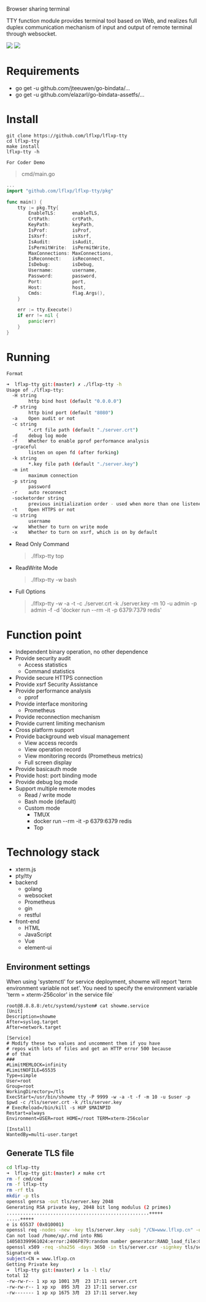 Browser sharing terminal

TTY function module provides terminal tool based on Web, and realizes full duplex communication mechanism of input and output of remote terminal through websocket.


![](https://github.com/lflxp/lflxp-tty/blob/master/asset/tty.png)
![](https://github.com/lflxp/lflxp-tty/blob/master/asset/ttyadmin.png)

# Requirements

* go get -u github.com/jteeuwen/go-bindata/...
* go get -u github.com/elazarl/go-bindata-assetfs/...

# Install

```
git clone https://github.com/lflxp/lflxp-tty
cd lflxp-tty
make install
lflxp-tty -h
```

`For Coder Demo`

> cmd/main.go

```go
...
import "github.com/lflxp/lflxp-tty/pkg"

func main() {
	tty := pkg.Tty{
		EnableTLS:      enableTLS,
		CrtPath:        crtPath,
		KeyPath:        keyPath,
		IsProf:         isProf,
		IsXsrf:         isXsrf,
		IsAudit:        isAudit,
		IsPermitWrite:  isPermitWrite,
		MaxConnections: MaxConnections,
		IsReconnect:    isReconnect,
		IsDebug:        isDebug,
		Username:       username,
		Password:       password,
		Port:           port,
		Host:           host,
		Cmds:           flag.Args(),
	}

	err := tty.Execute()
	if err != nil {
		panic(err)
	}
}
```

# Running

`Format`

```bash
➜  lflxp-tty git:(master) ✗ ./lflxp-tty -h                                                                                       
Usage of ./lflxp-tty:
  -H string
        http bind host (default "0.0.0.0")
  -P string
        http bind port (default "8080")
  -a    Open audit or not
  -c string
        *.crt file path (default "./server.crt")
  -d    debug log mode
  -f    Whether to enable pprof performance analysis
  -graceful
        listen on open fd (after forking)
  -k string
        *.key file path (default "./server.key")
  -m int
        maximum connection
  -p string
        password
  -r    auto reconnect
  -socketorder string
        previous initialization order - used when more than one listener was started
  -t    Open HTTPS or not
  -u string
        username
  -w    Whether to turn on write mode
  -x    Whether to turn on xsrf, which is on by default
```

* Read Only Command
    > ./lflxp-tty top
* ReadWrite Mode
    > ./lflxp-tty -w bash
* Full Options
    > ./lflxp-tty  -w -a -t -c ./server.crt -k ./server.key -m 10 -u admin -p admin -f -d 'docker run --rm -it -p 6379:7379 redis'

# Function point

* Independent binary operation, no other dependence
* Provide security audit
    * Access statistics
    * Command statistics
* Provide secure HTTPS connection
* Provide xsrf Security Assistance
* Provide performance analysis
    * pprof
* Provide interface monitoring
    * Prometheus
* Provide reconnection mechanism
* Provide current limiting mechanism
* Cross platform support
* Provide background web visual management
    * View access records
    * View operation record
    * View monitoring records (Prometheus metrics)
    * Full screen display
* Provide basicauth mode
* Provide host: port binding mode
* Provide debug log mode
* Support multiple remote modes
    * Read / write mode
    * Bash mode (default)
    * Custom mode
        * TMUX
        * docker run --rm -it -p 6379:6379 redis
        * Top

# Technology stack

* xterm.js
* pty/tty
* backend
    * golang
    * websocket
    * Prometheus
    * gin
    * restful
* front-end
    * HTML
    * JavaScript
    * Vue
    * element-ui

## Environment settings

When using 'systemctl' for service deployment, showme will report 'term environment variable not set'. You need to specify the environment variable 'term = xterm-256color' in the service file`

```
root@8.8.8.8:/etc/systemd/system# cat showme.service 
[Unit]
Description=showme
After=syslog.target
After=network.target

[Service]
# Modify these two values and uncomment them if you have
# repos with lots of files and get an HTTP error 500 because
# of that
###
#LimitMEMLOCK=infinity
#LimitNOFILE=65535
Type=simple
User=root
Group=root
WorkingDirectory=/tls
ExecStart=/usr/bin/showme tty -P 9999 -w -a -t -f -m 10 -u $user -p $pwd -c /tls/server.crt -k /tls/server.key
# ExecReload=/bin/kill -s HUP $MAINPID
Restart=always
Environment=USER=root HOME=/root TERM=xterm-256color

[Install]
WantedBy=multi-user.target
```

## Generate TLS file

```bash
cd lflxp-tty
➜  lflxp-tty git:(master) ✗ make crt  
rm -f cmd/cmd
rm -f lflxp-tty
rm -rf tls
mkdir -p tls
openssl genrsa -out tls/server.key 2048
Generating RSA private key, 2048 bit long modulus (2 primes)
....................................................+++++
.....+++++
e is 65537 (0x010001)
openssl req -nodes -new -key tls/server.key -subj "/CN=www.lflxp.cn" -out tls/server.csr
Can not load /home/xp/.rnd into RNG
140503399961024:error:2406F079:random number generator:RAND_load_file:Cannot open file:../crypto/rand/randfile.c:88:Filename=/home/xp/.rnd
openssl x509 -req -sha256 -days 3650 -in tls/server.csr -signkey tls/server.key -out tls/server.crt
Signature ok
subject=CN = www.lflxp.cn
Getting Private key
➜  lflxp-tty git:(master) ✗ ls -l tls/
total 12
-rw-rw-r-- 1 xp xp 1001 3月  23 17:11 server.crt
-rw-rw-r-- 1 xp xp  895 3月  23 17:11 server.csr
-rw------- 1 xp xp 1675 3月  23 17:11 server.key
```